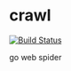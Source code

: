 # crawl
[![Build Status](https://travis-ci.org/tibyte/crawl.svg?branch=master)](https://travis-ci.org/tibyte/crawl)

go web spider
